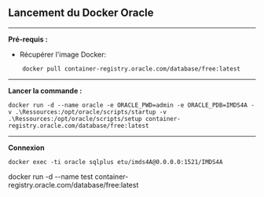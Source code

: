 ## Lancement du Docker Oracle 

----------------

__Pré-requis :__ 
+ Récupérer l'image Docker:
```
	docker pull container-registry.oracle.com/database/free:latest
```
----------------

__Lancer la commande :__
``` 
docker run -d --name oracle -e ORACLE_PWD=admin -e ORACLE_PDB=IMDS4A -v .\Ressources:/opt/oracle/scripts/startup -v .\Ressources:/opt/oracle/scripts/setup container-registry.oracle.com/database/free:latest
```

----------------
__Connexion__
``` 
docker exec -ti oracle sqlplus etu/imds4A@0.0.0.0:1521/IMDS4A

```


docker run -d --name test container-registry.oracle.com/database/free:latest